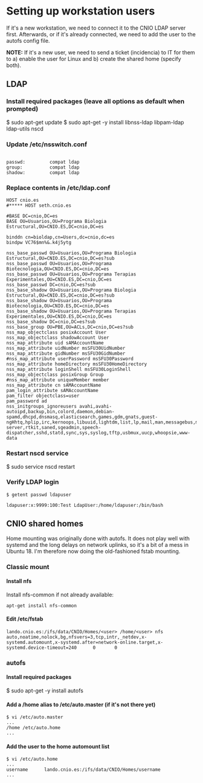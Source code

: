 # Setting up workstation users

If it's a new workstation, we need to connect it to the CNIO LDAP server first. Afterwards, or if it's already connected, we need to add the user to the autofs config file.

**NOTE:** If it's a new user, we need to send a ticket (incidencia) to IT for them to a) enable the user for Linux and b) create the shared home (specify both).

## LDAP

### Install required packages (leave all options as default when prompted)

  $ sudo apt-get update
  $ sudo apt-get -y install libnss-ldap libpam-ldap ldap-utils nscd
  
### Update /etc/nsswitch.conf

<code>
passwd:         compat ldap
group:          compat ldap
shadow:         compat ldap
</code>

### Replace contents in /etc/ldap.conf

    HOST cnio.es
    #***** HOST seth.cnio.es

    #BASE DC=cnio,DC=es
    BASE OU=Usuarios,OU=Programa Biologia Estructural,OU=CNIO.ES,DC=cnio,DC=es

    binddn cn=bioldap,cn=Users,dc=cnio,dc=es
    bindpw VC76$mn%&.k4j5ytg

    nss_base_passwd OU=Usuarios,OU=Programa Biologia Estructural,OU=CNIO.ES,DC=cnio,DC=es?sub
    nss_base_passwd OU=Usuarios,OU=Programa Biotecnologia,OU=CNIO.ES,DC=cnio,DC=es
    nss_base_passwd OU=Usuarios,OU=Programa Terapias Experimentales,OU=CNIO.ES,DC=cnio,DC=es
    nss_base_passwd DC=cnio,DC=es?sub
    nss_base_shadow OU=Usuarios,OU=Programa Biologia Estructural,OU=CNIO.ES,DC=cnio,DC=es?sub
    nss_base_shadow OU=Usuarios,OU=Programa Biotecnologia,OU=CNIO.ES,DC=cnio,DC=es
    nss_base_shadow OU=Usuarios,OU=Programa Terapias Experimentales,OU=CNIO.ES,DC=cnio,DC=es
    nss_base_shadow DC=cnio,DC=es?sub
    nss_base_group OU=PBE,OU=ACLs,DC=cnio,DC=es?sub
    nss_map_objectclass posixAccount User
    nss_map_objectclass shadowAccount User
    nss_map_attribute uid sAMAccountName
    nss_map_attribute uidNumber msSFU30UidNumber
    nss_map_attribute gidNumber msSFU30GidNumber
    #nss_map_attribute userPassword msSFU30Password
    nss_map_attribute homeDirectory msSFU30HomeDirectory
    nss_map_attribute loginShell msSFU30LoginShell
    nss_map_objectclass posixGroup Group
    #nss_map_attribute uniqueMember member
    nss_map_attribute cn sAMAccountName
    pam_login_attribute sAMAccountName
    pam_filter objectclass=user
    pam_password ad  
    nss_initgroups_ignoreusers avahi,avahi-autoipd,backup,bin,colord,daemon,debian-spamd,dhcpd,dnsmasq,elasticsearch,games,gdm,gnats,guest-ngHhtq,hplip,irc,kernoops,libuuid,lightdm,list,lp,mail,man,messagebus,mysql,nagios,news,postfix,postgres,proxy,pulse,root,rstudio-server,rtkit,saned,sgeadmin,speech-dispatcher,sshd,statd,sync,sys,syslog,tftp,usbmux,uucp,whoopsie,www-data


### Restart nscd service

  $ sudo service nscd restart

### Verify LDAP login
    $ getent passwd ldapuser

    ldapuser:x:9999:100:Test LdapUser:/home/ldapuser:/bin/bash

## CNIO shared homes

Home mounting was originally done with autofs. It does not play well with systemd and the long delays on network uplinks, so it's a bit of a mess in Ubuntu 18. I'm therefore now doing the old-fashioned fstab mounting.

### Classic mount

#### Install nfs

Install nfs-common if not already available:

    apt-get install nfs-common

#### Edit /etc/fstab

    lando.cnio.es:/ifs/data/CNIO/Homes/<user> /home/<user> nfs  auto,noatime,nolock,bg,nfsvers=3,tcp,intr,_netdev,x-systemd.automount,x-systemd.after=network-online.target,x-systemd.device-timeout=240      0       0

### autofs

#### Install required packages

  $ sudo apt-get -y install autofs

#### Add a /home alias to /etc/auto.master (if it's not there yet)

    $ vi /etc/auto.master
    ...
    /home /etc/auto.home
    ...

#### Add the user to the home automount list

    $ vi /etc/auto.home
    ...
    username      lando.cnio.es:/ifs/data/CNIO/Homes/username
    ...
